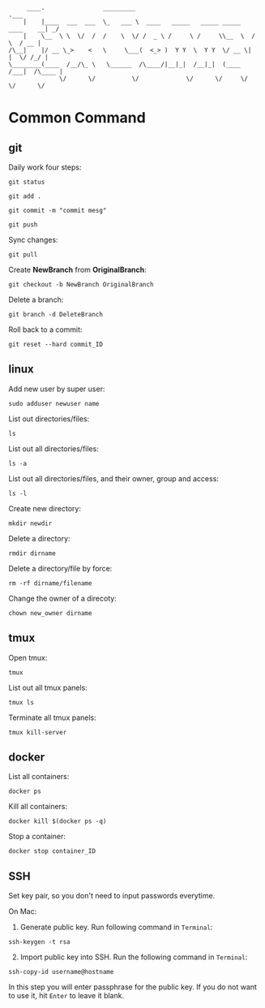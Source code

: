 
```
     ____.                _________                                           .___
    |    |____  ___  ___  \_   ___ \  ____   _____   _____ _____    ____    __| _/
    |    \__  \ \  \/  /  /    \  \/ /  _ \ /     \ /     \\__  \  /    \  / __ | 
/\__|    |/ __ \_>    <   \     \___(  <_> )  Y Y  \  Y Y  \/ __ \|   |  \/ /_/ | 
\________(____  /__/\_ \   \______  /\____/|__|_|  /__|_|  (____  /___|  /\____ | 
              \/      \/          \/             \/      \/     \/     \/      \/ 
```

# Common Command

## git
Daily work four steps:
```
git status
```
```
git add .
```
```
git commit -m "commit mesg"
```
```
git push
```

Sync changes:
```
git pull
```

Create **NewBranch** from **OriginalBranch**:
```
git checkout -b NewBranch OriginalBranch
```

Delete a branch:
```
git branch -d DeleteBranch
```

Roll back to a commit:
```
git reset --hard commit_ID
```

## linux
Add new user by super user:
```
sudo adduser newuser name
```

List out directories/files:
```
ls
```

List out all directories/files:
```
ls -a
```

List out all directories/files, and their owner, group and access:
```
ls -l
```

Create new directory:
```
mkdir newdir
```

Delete a directory:
```
rmdir dirname
```

Delete a directory/file by force:
```
rm -rf dirname/filename
```

Change the owner of a direcoty:
```
chown new_owner dirname
```
 
## tmux
Open tmux:
```
tmux
```

List out all tmux panels:
```
tmux ls
```

Terminate all tmux panels:
```
tmux kill-server
```

## docker
List all containers:
```
docker ps
```

Kill all containers:
```
docker kill $(docker ps -q)
```

Stop a container:
```
docker stop container_ID
```

## SSH
Set key pair, so you don't need to input passwords everytime.

On Mac:
1. Generate public key. Run following command in `Terminal`:
```
ssh-keygen -t rsa
```

2. Import public key into SSH. Run the following command in `Terminal`:
```
ssh-copy-id username@hostname
```
In this step you will enter passphrase for the public key. If you do not want to use it, hit `Enter` to leave it blank.
